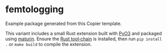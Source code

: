 # femtologging

Example package generated from this Copier template.

This variant includes a small Rust extension built with [PyO3](https://pyo3.rs/)
and packaged using [maturin](https://maturin.rs/). Ensure the
[Rust tool‑chain](https://www.rust-lang.org/tools/install) is installed, then
run `pip install .` or `make build` to compile the extension.
